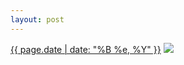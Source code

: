 ```yaml
---
layout: post
---
```


<p>
  <time><a href="/525">{{ page.date | date: "%B %e, %Y" }}</a></time>
  <a href="/525"><img src="{{ site.assets_url }}/525-480.jpg" srcset="{{ site.assets_url }}/525-240.jpg 240w, {{ site.assets_url }}/525-480.jpg 480w, {{ site.assets_url }}/525-720.jpg 720w, {{ site.assets_url }}/525-960.jpg 960w" sizes="(min-width: 700px) 50vw, calc(100vw - 2rem)" /></a>
</p>
